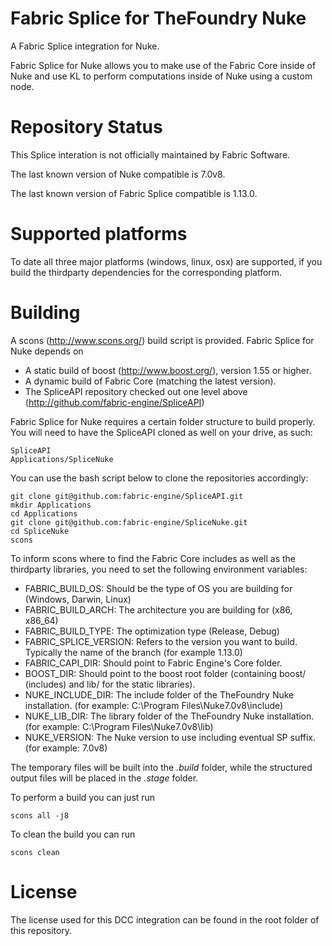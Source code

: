 Fabric Splice for TheFoundry Nuke
===================================
A Fabric Splice integration for Nuke.

Fabric Splice for Nuke allows you to make use of the Fabric Core inside of Nuke and use KL to perform computations inside of Nuke using a custom node.

Repository Status
=================

This Splice interation is not officially maintained by Fabric Software. 

The last known version of Nuke compatible is 7.0v8.

The last known version of Fabric Splice compatible is 1.13.0.

Supported platforms
===================

To date all three major platforms (windows, linux, osx) are supported, if you build the thirdparty dependencies for the corresponding platform.

Building
========

A scons (http://www.scons.org/) build script is provided. Fabric Splice for Nuke depends on
* A static build of boost (http://www.boost.org/), version 1.55 or higher.
* A dynamic build of Fabric Core (matching the latest version).
* The SpliceAPI repository checked out one level above (http://github.com/fabric-engine/SpliceAPI)

Fabric Splice for Nuke requires a certain folder structure to build properly. You will need to have the SpliceAPI cloned as well on your drive, as such:

    SpliceAPI
    Applications/SpliceNuke

You can use the bash script below to clone the repositories accordingly:

    git clone git@github.com:fabric-engine/SpliceAPI.git
    mkdir Applications
    cd Applications
    git clone git@github.com:fabric-engine/SpliceNuke.git
    cd SpliceNuke
    scons

To inform scons where to find the Fabric Core includes as well as the thirdparty libraries, you need to set the following environment variables:

* FABRIC_BUILD_OS: Should be the type of OS you are building for (Windows, Darwin, Linux)
* FABRIC_BUILD_ARCH: The architecture you are building for (x86, x86_64)
* FABRIC_BUILD_TYPE: The optimization type (Release, Debug)
* FABRIC_SPLICE_VERSION: Refers to the version you want to build. Typically the name of the branch (for example 1.13.0)
* FABRIC_CAPI_DIR: Should point to Fabric Engine's Core folder.
* BOOST_DIR: Should point to the boost root folder (containing boost/ (includes) and lib/ for the static libraries).
* NUKE_INCLUDE_DIR: The include folder of the TheFoundry Nuke installation. (for example: C:\Program Files\Nuke7.0v8\include)
* NUKE_LIB_DIR: The library folder of the TheFoundry Nuke installation. (for example: C:\Program Files\Nuke7.0v8\lib)
* NUKE_VERSION: The Nuke version to use including eventual SP suffix. (for example: 7.0v8)

The temporary files will be built into the *.build* folder, while the structured output files will be placed in the *.stage* folder.

To perform a build you can just run

    scons all -j8

To clean the build you can run

    scons clean

License
==========

The license used for this DCC integration can be found in the root folder of this repository.
